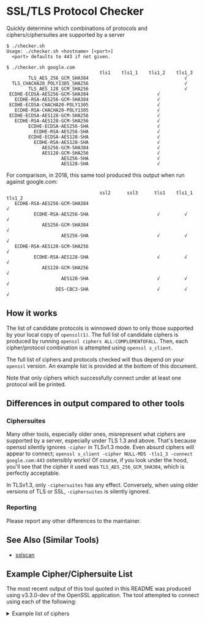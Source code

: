 # SSL/TLS Protocol Checker
Quickly determine which combinations of protocols and ciphers/ciphersuites are supported by a server

```shell
$ ./checker.sh 
Usage: ./checker.sh <hostname> [<port>]
  <port> defaults to 443 if not given.

$ ./checker.sh google.com
                                  tls1    tls1_1    tls1_2    tls1_3
        TLS_AES_256_GCM_SHA384                                   √
  TLS_CHACHA20_POLY1305_SHA256                                   √
        TLS_AES_128_GCM_SHA256                                   √
 ECDHE-ECDSA-AES256-GCM-SHA384                         √
   ECDHE-RSA-AES256-GCM-SHA384                         √
 ECDHE-ECDSA-CHACHA20-POLY1305                         √
   ECDHE-RSA-CHACHA20-POLY1305                         √
 ECDHE-ECDSA-AES128-GCM-SHA256                         √
   ECDHE-RSA-AES128-GCM-SHA256                         √
        ECDHE-ECDSA-AES256-SHA                         √
          ECDHE-RSA-AES256-SHA                         √
        ECDHE-ECDSA-AES128-SHA                         √
          ECDHE-RSA-AES128-SHA                         √
             AES256-GCM-SHA384                         √
             AES128-GCM-SHA256                         √
                    AES256-SHA                         √
                    AES128-SHA                         √
```

For comparison, in 2018, this same tool produced this output when run against google.com:
```shell
                                  ssl2      ssl3      tls1    tls1_1    tls1_2
   ECDHE-RSA-AES256-GCM-SHA384                                             √
          ECDHE-RSA-AES256-SHA                         √         √         √
             AES256-GCM-SHA384                                             √
                    AES256-SHA                         √         √         √
   ECDHE-RSA-AES128-GCM-SHA256                                             √
          ECDHE-RSA-AES128-SHA                         √         √         √
             AES128-GCM-SHA256                                             √
                    AES128-SHA                         √         √         √
                  DES-CBC3-SHA                         √         √         √
```

## How it works

The list of candidate protocols is winnowed down to only those supported by your local copy of `openssl(1)`.  The full list of candidate ciphers is produced by running `openssl ciphers ALL:COMPLEMENTOFALL`.  Then, each cipher/protocol combination is attempted using `openssl s_client`.

The full list of ciphers and protocols checked will thus depend on your `openssl` version.  An example list is provided at the bottom of this document.

Note that only ciphers which successfully connect under at least one protocol will be printed.

## Differences in output compared to other tools

### Ciphersuites

Many other tools, especially older ones, misrepresent what ciphers are supported by a server, especially under TLS 1.3 and above.  That's because openssl silently ignores `-cipher` in TLSv1.3 mode.  Even absurd ciphers will appear to connect; `openssl s_client -cipher NULL-MD5 -tls1_3 -connect google.com:443` ostensibly works!  Of course, if you look under the hood, you'll see that the cipher it used was `TLS_AES_256_GCM_SHA384`, which is perfectly acceptable.

In TLSv1.3, only `-ciphersuites` has any effect.  Conversely, when using older versions of TLS or SSL, `-ciphersuites` is silently ignored.

### Reporting

Please report any other differences to the maintainer.

## See Also (Similar Tools)

* [sslscan](https://github.com/rbsec/sslscan/blob/master/sslscan.c)

## Example Cipher/Ciphersuite List

The most recent output of this tool quoted in this README was produced using v3.3.0-dev of the OpenSSL application.  The tool attempted to connect using each of the following:

<details>
<summary>Example list of ciphers</summary>

| OpenSSL Cipher[-suite?] Name   | Standard Name (as reported by `-stdname`)     | Min. Version |
|--------------------------------|-----------------------------------------------|---------|
| TLS_CHACHA20_POLY1305_SHA256   | TLS_CHACHA20_POLY1305_SHA256                  | TLSv1.3 |
| TLS_AES_256_GCM_SHA384         | TLS_AES_256_GCM_SHA384                        | TLSv1.3 |
| TLS_AES_128_GCM_SHA256         | TLS_AES_128_GCM_SHA256                        | TLSv1.3 |
| ECDHE-ECDSA-CHACHA20-POLY1305  | TLS_ECDHE_ECDSA_WITH_CHACHA20_POLY1305_SHA256 | TLSv1.2 |
| ECDHE-ECDSA-CAMELLIA256-SHA384 | TLS_ECDHE_ECDSA_WITH_CAMELLIA_256_CBC_SHA384  | TLSv1.2 |
| ECDHE-ECDSA-CAMELLIA128-SHA256 | TLS_ECDHE_ECDSA_WITH_CAMELLIA_128_CBC_SHA256  | TLSv1.2 |
| ECDHE-RSA-CHACHA20-POLY1305    | TLS_ECDHE_RSA_WITH_CHACHA20_POLY1305_SHA256   | TLSv1.2 |
| ECDHE-PSK-CHACHA20-POLY1305    | TLS_ECDHE_PSK_WITH_CHACHA20_POLY1305_SHA256   | TLSv1.2 |
| ECDHE-RSA-CAMELLIA256-SHA384   | TLS_ECDHE_RSA_WITH_CAMELLIA_256_CBC_SHA384    | TLSv1.2 |
| ECDHE-RSA-CAMELLIA128-SHA256   | TLS_ECDHE_RSA_WITH_CAMELLIA_128_CBC_SHA256    | TLSv1.2 |
| RSA-PSK-CHACHA20-POLY1305      | TLS_RSA_PSK_WITH_CHACHA20_POLY1305_SHA256     | TLSv1.2 |
| DHE-RSA-CHACHA20-POLY1305      | TLS_DHE_RSA_WITH_CHACHA20_POLY1305_SHA256     | TLSv1.2 |
| DHE-PSK-CHACHA20-POLY1305      | TLS_DHE_PSK_WITH_CHACHA20_POLY1305_SHA256     | TLSv1.2 |
| ECDHE-ECDSA-ARIA256-GCM-SHA384 | TLS_ECDHE_ECDSA_WITH_ARIA_256_GCM_SHA384      | TLSv1.2 |
| ECDHE-ECDSA-ARIA128-GCM-SHA256 | TLS_ECDHE_ECDSA_WITH_ARIA_128_GCM_SHA256      | TLSv1.2 |
| DHE-RSA-CAMELLIA256-SHA256     | TLS_DHE_RSA_WITH_CAMELLIA_256_CBC_SHA256      | TLSv1.2 |
| DHE-RSA-CAMELLIA128-SHA256     | TLS_DHE_RSA_WITH_CAMELLIA_128_CBC_SHA256      | TLSv1.2 |
| DHE-DSS-CAMELLIA256-SHA256     | TLS_DHE_DSS_WITH_CAMELLIA_256_CBC_SHA256      | TLSv1.2 |
| DHE-DSS-CAMELLIA128-SHA256     | TLS_DHE_DSS_WITH_CAMELLIA_128_CBC_SHA256      | TLSv1.2 |
| ADH-CAMELLIA256-SHA256         | TLS_DH_anon_WITH_CAMELLIA_256_CBC_SHA256      | TLSv1.2 |
| ADH-CAMELLIA128-SHA256         | TLS_DH_anon_WITH_CAMELLIA_128_CBC_SHA256      | TLSv1.2 |
| ECDHE-ECDSA-AES256-SHA384      | TLS_ECDHE_ECDSA_WITH_AES_256_CBC_SHA384       | TLSv1.2 |
| ECDHE-ECDSA-AES256-GCM-SHA384  | TLS_ECDHE_ECDSA_WITH_AES_256_GCM_SHA384       | TLSv1.2 |
| ECDHE-ECDSA-AES128-SHA256      | TLS_ECDHE_ECDSA_WITH_AES_128_CBC_SHA256       | TLSv1.2 |
| ECDHE-ECDSA-AES128-GCM-SHA256  | TLS_ECDHE_ECDSA_WITH_AES_128_GCM_SHA256       | TLSv1.2 |
| ECDHE-ARIA256-GCM-SHA384       | TLS_ECDHE_RSA_WITH_ARIA_256_GCM_SHA384        | TLSv1.2 |
| ECDHE-ARIA128-GCM-SHA256       | TLS_ECDHE_RSA_WITH_ARIA_128_GCM_SHA256        | TLSv1.2 |
| PSK-CHACHA20-POLY1305          | TLS_PSK_WITH_CHACHA20_POLY1305_SHA256         | TLSv1.2 |
| ECDHE-RSA-AES256-SHA384        | TLS_ECDHE_RSA_WITH_AES_256_CBC_SHA384         | TLSv1.2 |
| ECDHE-RSA-AES256-GCM-SHA384    | TLS_ECDHE_RSA_WITH_AES_256_GCM_SHA384         | TLSv1.2 |
| ECDHE-RSA-AES128-SHA256        | TLS_ECDHE_RSA_WITH_AES_128_CBC_SHA256         | TLSv1.2 |
| ECDHE-RSA-AES128-GCM-SHA256    | TLS_ECDHE_RSA_WITH_AES_128_GCM_SHA256         | TLSv1.2 |
| RSA-PSK-ARIA256-GCM-SHA384     | TLS_RSA_PSK_WITH_ARIA_256_GCM_SHA384          | TLSv1.2 |
| RSA-PSK-ARIA128-GCM-SHA256     | TLS_RSA_PSK_WITH_ARIA_128_GCM_SHA256          | TLSv1.2 |
| DHE-RSA-ARIA256-GCM-SHA384     | TLS_DHE_RSA_WITH_ARIA_256_GCM_SHA384          | TLSv1.2 |
| DHE-RSA-ARIA128-GCM-SHA256     | TLS_DHE_RSA_WITH_ARIA_128_GCM_SHA256          | TLSv1.2 |
| DHE-PSK-ARIA256-GCM-SHA384     | TLS_DHE_PSK_WITH_ARIA_256_GCM_SHA384          | TLSv1.2 |
| DHE-PSK-ARIA128-GCM-SHA256     | TLS_DHE_PSK_WITH_ARIA_128_GCM_SHA256          | TLSv1.2 |
| DHE-DSS-ARIA256-GCM-SHA384     | TLS_DHE_DSS_WITH_ARIA_256_GCM_SHA384          | TLSv1.2 |
| DHE-DSS-ARIA128-GCM-SHA256     | TLS_DHE_DSS_WITH_ARIA_128_GCM_SHA256          | TLSv1.2 |
| CAMELLIA256-SHA256             | TLS_RSA_WITH_CAMELLIA_256_CBC_SHA256          | TLSv1.2 |
| CAMELLIA128-SHA256             | TLS_RSA_WITH_CAMELLIA_128_CBC_SHA256          | TLSv1.2 |
| RSA-PSK-AES256-GCM-SHA384      | TLS_RSA_PSK_WITH_AES_256_GCM_SHA384           | TLSv1.2 |
| RSA-PSK-AES128-GCM-SHA256      | TLS_RSA_PSK_WITH_AES_128_GCM_SHA256           | TLSv1.2 |
| DHE-RSA-AES256-SHA256          | TLS_DHE_RSA_WITH_AES_256_CBC_SHA256           | TLSv1.2 |
| DHE-RSA-AES256-GCM-SHA384      | TLS_DHE_RSA_WITH_AES_256_GCM_SHA384           | TLSv1.2 |
| DHE-RSA-AES128-SHA256          | TLS_DHE_RSA_WITH_AES_128_CBC_SHA256           | TLSv1.2 |
| DHE-RSA-AES128-GCM-SHA256      | TLS_DHE_RSA_WITH_AES_128_GCM_SHA256           | TLSv1.2 |
| DHE-PSK-AES256-GCM-SHA384      | TLS_DHE_PSK_WITH_AES_256_GCM_SHA384           | TLSv1.2 |
| DHE-PSK-AES128-GCM-SHA256      | TLS_DHE_PSK_WITH_AES_128_GCM_SHA256           | TLSv1.2 |
| DHE-DSS-AES256-SHA256          | TLS_DHE_DSS_WITH_AES_256_CBC_SHA256           | TLSv1.2 |
| DHE-DSS-AES256-GCM-SHA384      | TLS_DHE_DSS_WITH_AES_256_GCM_SHA384           | TLSv1.2 |
| DHE-DSS-AES128-SHA256          | TLS_DHE_DSS_WITH_AES_128_CBC_SHA256           | TLSv1.2 |
| DHE-DSS-AES128-GCM-SHA256      | TLS_DHE_DSS_WITH_AES_128_GCM_SHA256           | TLSv1.2 |
| ADH-AES256-SHA256              | TLS_DH_anon_WITH_AES_256_CBC_SHA256           | TLSv1.2 |
| ADH-AES256-GCM-SHA384          | TLS_DH_anon_WITH_AES_256_GCM_SHA384           | TLSv1.2 |
| ADH-AES128-SHA256              | TLS_DH_anon_WITH_AES_128_CBC_SHA256           | TLSv1.2 |
| ADH-AES128-GCM-SHA256          | TLS_DH_anon_WITH_AES_128_GCM_SHA256           | TLSv1.2 |
| ECDHE-ECDSA-AES256-CCM8        | TLS_ECDHE_ECDSA_WITH_AES_256_CCM_8            | TLSv1.2 |
| ECDHE-ECDSA-AES128-CCM8        | TLS_ECDHE_ECDSA_WITH_AES_128_CCM_8            | TLSv1.2 |
| PSK-ARIA256-GCM-SHA384         | TLS_PSK_WITH_ARIA_256_GCM_SHA384              | TLSv1.2 |
| PSK-ARIA128-GCM-SHA256         | TLS_PSK_WITH_ARIA_128_GCM_SHA256              | TLSv1.2 |
| ECDHE-ECDSA-AES256-CCM         | TLS_ECDHE_ECDSA_WITH_AES_256_CCM              | TLSv1.2 |
| ECDHE-ECDSA-AES128-CCM         | TLS_ECDHE_ECDSA_WITH_AES_128_CCM              | TLSv1.2 |
| ARIA256-GCM-SHA384             | TLS_RSA_WITH_ARIA_256_GCM_SHA384              | TLSv1.2 |
| ARIA128-GCM-SHA256             | TLS_RSA_WITH_ARIA_128_GCM_SHA256              | TLSv1.2 |
| PSK-AES256-GCM-SHA384          | TLS_PSK_WITH_AES_256_GCM_SHA384               | TLSv1.2 |
| PSK-AES128-GCM-SHA256          | TLS_PSK_WITH_AES_128_GCM_SHA256               | TLSv1.2 |
| AES256-SHA256                  | TLS_RSA_WITH_AES_256_CBC_SHA256               | TLSv1.2 |
| AES256-GCM-SHA384              | TLS_RSA_WITH_AES_256_GCM_SHA384               | TLSv1.2 |
| AES128-SHA256                  | TLS_RSA_WITH_AES_128_CBC_SHA256               | TLSv1.2 |
| AES128-GCM-SHA256              | TLS_RSA_WITH_AES_128_GCM_SHA256               | TLSv1.2 |
| DHE-RSA-AES256-CCM8            | TLS_DHE_RSA_WITH_AES_256_CCM_8                | TLSv1.2 |
| DHE-RSA-AES128-CCM8            | TLS_DHE_RSA_WITH_AES_128_CCM_8                | TLSv1.2 |
| DHE-PSK-AES256-CCM8            | TLS_PSK_DHE_WITH_AES_256_CCM_8                | TLSv1.2 |
| DHE-PSK-AES128-CCM8            | TLS_PSK_DHE_WITH_AES_128_CCM_8                | TLSv1.2 |
| DHE-RSA-AES256-CCM             | TLS_DHE_RSA_WITH_AES_256_CCM                  | TLSv1.2 |
| DHE-RSA-AES128-CCM             | TLS_DHE_RSA_WITH_AES_128_CCM                  | TLSv1.2 |
| DHE-PSK-AES256-CCM             | TLS_DHE_PSK_WITH_AES_256_CCM                  | TLSv1.2 |
| DHE-PSK-AES128-CCM             | TLS_DHE_PSK_WITH_AES_128_CCM                  | TLSv1.2 |
| PSK-AES256-CCM8                | TLS_PSK_WITH_AES_256_CCM_8                    | TLSv1.2 |
| PSK-AES128-CCM8                | TLS_PSK_WITH_AES_128_CCM_8                    | TLSv1.2 |
| AES256-CCM8                    | TLS_RSA_WITH_AES_256_CCM_8                    | TLSv1.2 |
| AES128-CCM8                    | TLS_RSA_WITH_AES_128_CCM_8                    | TLSv1.2 |
| PSK-AES256-CCM                 | TLS_PSK_WITH_AES_256_CCM                      | TLSv1.2 |
| PSK-AES128-CCM                 | TLS_PSK_WITH_AES_128_CCM                      | TLSv1.2 |
| NULL-SHA256                    | TLS_RSA_WITH_NULL_SHA256                      | TLSv1.2 |
| AES256-CCM                     | TLS_RSA_WITH_AES_256_CCM                      | TLSv1.2 |
| AES128-CCM                     | TLS_RSA_WITH_AES_128_CCM                      | TLSv1.2 |
| ECDHE-PSK-CAMELLIA256-SHA384   | TLS_ECDHE_PSK_WITH_CAMELLIA_256_CBC_SHA384    | TLSv1 |
| ECDHE-PSK-CAMELLIA128-SHA256   | TLS_ECDHE_PSK_WITH_CAMELLIA_128_CBC_SHA256    | TLSv1 |
| RSA-PSK-CAMELLIA256-SHA384     | TLS_RSA_PSK_WITH_CAMELLIA_256_CBC_SHA384      | TLSv1 |
| RSA-PSK-CAMELLIA128-SHA256     | TLS_RSA_PSK_WITH_CAMELLIA_128_CBC_SHA256      | TLSv1 |
| DHE-PSK-CAMELLIA256-SHA384     | TLS_DHE_PSK_WITH_CAMELLIA_256_CBC_SHA384      | TLSv1 |
| DHE-PSK-CAMELLIA128-SHA256     | TLS_DHE_PSK_WITH_CAMELLIA_128_CBC_SHA256      | TLSv1 |
| ECDHE-PSK-AES256-CBC-SHA384    | TLS_ECDHE_PSK_WITH_AES_256_CBC_SHA384         | TLSv1 |
| ECDHE-PSK-AES128-CBC-SHA256    | TLS_ECDHE_PSK_WITH_AES_128_CBC_SHA256         | TLSv1 |
| PSK-CAMELLIA256-SHA384         | TLS_PSK_WITH_CAMELLIA_256_CBC_SHA384          | TLSv1 |
| PSK-CAMELLIA128-SHA256         | TLS_PSK_WITH_CAMELLIA_128_CBC_SHA256          | TLSv1 |
| ECDHE-ECDSA-AES256-SHA         | TLS_ECDHE_ECDSA_WITH_AES_256_CBC_SHA          | TLSv1 |
| ECDHE-ECDSA-AES128-SHA         | TLS_ECDHE_ECDSA_WITH_AES_128_CBC_SHA          | TLSv1 |
| RSA-PSK-AES256-CBC-SHA384      | TLS_RSA_PSK_WITH_AES_256_CBC_SHA384           | TLSv1 |
| RSA-PSK-AES128-CBC-SHA256      | TLS_RSA_PSK_WITH_AES_128_CBC_SHA256           | TLSv1 |
| DHE-PSK-AES256-CBC-SHA384      | TLS_DHE_PSK_WITH_AES_256_CBC_SHA384           | TLSv1 |
| DHE-PSK-AES128-CBC-SHA256      | TLS_DHE_PSK_WITH_AES_128_CBC_SHA256           | TLSv1 |
| ECDHE-RSA-AES256-SHA           | TLS_ECDHE_RSA_WITH_AES_256_CBC_SHA            | TLSv1 |
| ECDHE-RSA-AES128-SHA           | TLS_ECDHE_RSA_WITH_AES_128_CBC_SHA            | TLSv1 |
| ECDHE-PSK-AES256-CBC-SHA       | TLS_ECDHE_PSK_WITH_AES_256_CBC_SHA            | TLSv1 |
| ECDHE-PSK-AES128-CBC-SHA       | TLS_ECDHE_PSK_WITH_AES_128_CBC_SHA            | TLSv1 |
| AECDH-AES256-SHA               | TLS_ECDH_anon_WITH_AES_256_CBC_SHA            | TLSv1 |
| AECDH-AES128-SHA               | TLS_ECDH_anon_WITH_AES_128_CBC_SHA            | TLSv1 |
| PSK-AES256-CBC-SHA384          | TLS_PSK_WITH_AES_256_CBC_SHA384               | TLSv1 |
| PSK-AES128-CBC-SHA256          | TLS_PSK_WITH_AES_128_CBC_SHA256               | TLSv1 |
| ECDHE-PSK-NULL-SHA384          | TLS_ECDHE_PSK_WITH_NULL_SHA384                | TLSv1 |
| ECDHE-PSK-NULL-SHA256          | TLS_ECDHE_PSK_WITH_NULL_SHA256                | TLSv1 |
| ECDHE-ECDSA-NULL-SHA           | TLS_ECDHE_ECDSA_WITH_NULL_SHA                 | TLSv1 |
| RSA-PSK-NULL-SHA384            | TLS_RSA_PSK_WITH_NULL_SHA384                  | TLSv1 |
| RSA-PSK-NULL-SHA256            | TLS_RSA_PSK_WITH_NULL_SHA256                  | TLSv1 |
| DHE-PSK-NULL-SHA384            | TLS_DHE_PSK_WITH_NULL_SHA384                  | TLSv1 |
| DHE-PSK-NULL-SHA256            | TLS_DHE_PSK_WITH_NULL_SHA256                  | TLSv1 |
| ECDHE-RSA-NULL-SHA             | TLS_ECDHE_RSA_WITH_NULL_SHA                   | TLSv1 |
| ECDHE-PSK-NULL-SHA             | TLS_ECDHE_PSK_WITH_NULL_SHA                   | TLSv1 |
| AECDH-NULL-SHA                 | TLS_ECDH_anon_WITH_NULL_SHA                   | TLSv1 |
| PSK-NULL-SHA384                | TLS_PSK_WITH_NULL_SHA384                      | TLSv1 |
| PSK-NULL-SHA256                | TLS_PSK_WITH_NULL_SHA256                      | TLSv1 |
| DHE-RSA-CAMELLIA256-SHA        | TLS_DHE_RSA_WITH_CAMELLIA_256_CBC_SHA         | SSLv3 |
| DHE-RSA-CAMELLIA128-SHA        | TLS_DHE_RSA_WITH_CAMELLIA_128_CBC_SHA         | SSLv3 |
| DHE-DSS-CAMELLIA256-SHA        | TLS_DHE_DSS_WITH_CAMELLIA_256_CBC_SHA         | SSLv3 |
| DHE-DSS-CAMELLIA128-SHA        | TLS_DHE_DSS_WITH_CAMELLIA_128_CBC_SHA         | SSLv3 |
| ADH-CAMELLIA256-SHA            | TLS_DH_anon_WITH_CAMELLIA_256_CBC_SHA         | SSLv3 |
| ADH-CAMELLIA128-SHA            | TLS_DH_anon_WITH_CAMELLIA_128_CBC_SHA         | SSLv3 |
| SRP-RSA-AES-256-CBC-SHA        | TLS_SRP_SHA_RSA_WITH_AES_256_CBC_SHA          | SSLv3 |
| SRP-RSA-AES-128-CBC-SHA        | TLS_SRP_SHA_RSA_WITH_AES_128_CBC_SHA          | SSLv3 |
| SRP-DSS-AES-256-CBC-SHA        | TLS_SRP_SHA_DSS_WITH_AES_256_CBC_SHA          | SSLv3 |
| SRP-DSS-AES-128-CBC-SHA        | TLS_SRP_SHA_DSS_WITH_AES_128_CBC_SHA          | SSLv3 |
| CAMELLIA256-SHA                | TLS_RSA_WITH_CAMELLIA_256_CBC_SHA             | SSLv3 |
| CAMELLIA128-SHA                | TLS_RSA_WITH_CAMELLIA_128_CBC_SHA             | SSLv3 |
| SRP-AES-256-CBC-SHA            | TLS_SRP_SHA_WITH_AES_256_CBC_SHA              | SSLv3 |
| SRP-AES-128-CBC-SHA            | TLS_SRP_SHA_WITH_AES_128_CBC_SHA              | SSLv3 |
| RSA-PSK-AES256-CBC-SHA         | TLS_RSA_PSK_WITH_AES_256_CBC_SHA              | SSLv3 |
| RSA-PSK-AES128-CBC-SHA         | TLS_RSA_PSK_WITH_AES_128_CBC_SHA              | SSLv3 |
| DHE-RSA-AES256-SHA             | TLS_DHE_RSA_WITH_AES_256_CBC_SHA              | SSLv3 |
| DHE-RSA-AES128-SHA             | TLS_DHE_RSA_WITH_AES_128_CBC_SHA              | SSLv3 |
| DHE-PSK-AES256-CBC-SHA         | TLS_DHE_PSK_WITH_AES_256_CBC_SHA              | SSLv3 |
| DHE-PSK-AES128-CBC-SHA         | TLS_DHE_PSK_WITH_AES_128_CBC_SHA              | SSLv3 |
| DHE-DSS-AES256-SHA             | TLS_DHE_DSS_WITH_AES_256_CBC_SHA              | SSLv3 |
| DHE-DSS-AES128-SHA             | TLS_DHE_DSS_WITH_AES_128_CBC_SHA              | SSLv3 |
| ADH-AES256-SHA                 | TLS_DH_anon_WITH_AES_256_CBC_SHA              | SSLv3 |
| ADH-AES128-SHA                 | TLS_DH_anon_WITH_AES_128_CBC_SHA              | SSLv3 |
| PSK-AES256-CBC-SHA             | TLS_PSK_WITH_AES_256_CBC_SHA                  | SSLv3 |
| PSK-AES128-CBC-SHA             | TLS_PSK_WITH_AES_128_CBC_SHA                  | SSLv3 |
| AES256-SHA                     | TLS_RSA_WITH_AES_256_CBC_SHA                  | SSLv3 |
| AES128-SHA                     | TLS_RSA_WITH_AES_128_CBC_SHA                  | SSLv3 |
| RSA-PSK-NULL-SHA               | TLS_RSA_PSK_WITH_NULL_SHA                     | SSLv3 |
| DHE-PSK-NULL-SHA               | TLS_DHE_PSK_WITH_NULL_SHA                     | SSLv3 |
| PSK-NULL-SHA                   | TLS_PSK_WITH_NULL_SHA                         | SSLv3 |
| NULL-SHA                       | TLS_RSA_WITH_NULL_SHA                         | SSLv3 |
| NULL-MD5                       | TLS_RSA_WITH_NULL_MD5                         | SSLv3 |
</details>
